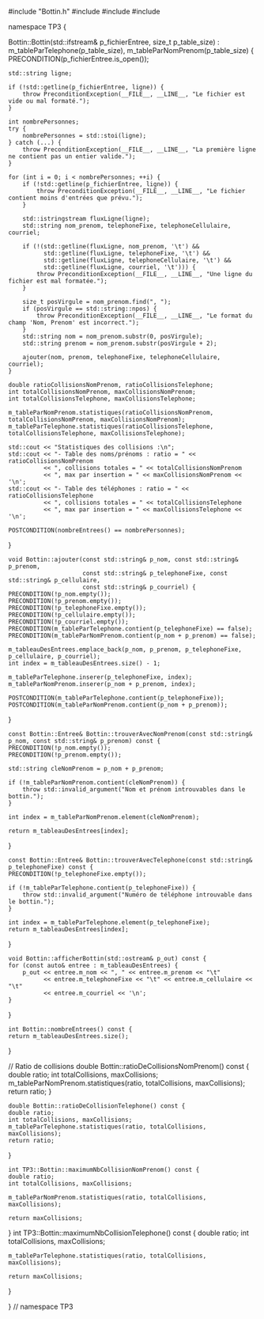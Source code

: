 #include "Bottin.h"
#include <sstream>
#include <iostream>
#include <stdexcept>

namespace TP3 {

Bottin::Bottin(std::ifstream& p_fichierEntree, size_t p_table_size)
    : m_tableParTelephone(p_table_size), m_tableParNomPrenom(p_table_size) {
    PRECONDITION(p_fichierEntree.is_open());

    std::string ligne;

    if (!std::getline(p_fichierEntree, ligne)) {
        throw PreconditionException(__FILE__, __LINE__, "Le fichier est vide ou mal formaté.");
    }

    int nombrePersonnes;
    try {
        nombrePersonnes = std::stoi(ligne);
    } catch (...) {
        throw PreconditionException(__FILE__, __LINE__, "La première ligne ne contient pas un entier valide.");
    }

    for (int i = 0; i < nombrePersonnes; ++i) {
        if (!std::getline(p_fichierEntree, ligne)) {
            throw PreconditionException(__FILE__, __LINE__, "Le fichier contient moins d'entrées que prévu.");
        }

        std::istringstream fluxLigne(ligne);
        std::string nom_prenom, telephoneFixe, telephoneCellulaire, courriel;

        if (!(std::getline(fluxLigne, nom_prenom, '\t') &&
              std::getline(fluxLigne, telephoneFixe, '\t') &&
              std::getline(fluxLigne, telephoneCellulaire, '\t') &&
              std::getline(fluxLigne, courriel, '\t'))) {
            throw PreconditionException(__FILE__, __LINE__, "Une ligne du fichier est mal formatée.");
        }

        size_t posVirgule = nom_prenom.find(", ");
        if (posVirgule == std::string::npos) {
            throw PreconditionException(__FILE__, __LINE__, "Le format du champ 'Nom, Prenom' est incorrect.");
        }
        std::string nom = nom_prenom.substr(0, posVirgule);
        std::string prenom = nom_prenom.substr(posVirgule + 2);

        ajouter(nom, prenom, telephoneFixe, telephoneCellulaire, courriel);
    }

    double ratioCollisionsNomPrenom, ratioCollisionsTelephone;
    int totalCollisionsNomPrenom, maxCollisionsNomPrenom;
    int totalCollisionsTelephone, maxCollisionsTelephone;

    m_tableParNomPrenom.statistiques(ratioCollisionsNomPrenom, totalCollisionsNomPrenom, maxCollisionsNomPrenom);
    m_tableParTelephone.statistiques(ratioCollisionsTelephone, totalCollisionsTelephone, maxCollisionsTelephone);

    std::cout << "Statistiques des collisions :\n";
    std::cout << "- Table des noms/prénoms : ratio = " << ratioCollisionsNomPrenom
              << ", collisions totales = " << totalCollisionsNomPrenom
              << ", max par insertion = " << maxCollisionsNomPrenom << '\n';
    std::cout << "- Table des téléphones : ratio = " << ratioCollisionsTelephone
              << ", collisions totales = " << totalCollisionsTelephone
              << ", max par insertion = " << maxCollisionsTelephone << '\n';

    POSTCONDITION(nombreEntrees() == nombrePersonnes);
}



    void Bottin::ajouter(const std::string& p_nom, const std::string& p_prenom,
                         const std::string& p_telephoneFixe, const std::string& p_cellulaire,
                         const std::string& p_courriel) {
    PRECONDITION(!p_nom.empty());
    PRECONDITION(!p_prenom.empty());
    PRECONDITION(!p_telephoneFixe.empty());
    PRECONDITION(!p_cellulaire.empty());
    PRECONDITION(!p_courriel.empty());
    PRECONDITION(m_tableParTelephone.contient(p_telephoneFixe) == false);
    PRECONDITION(m_tableParNomPrenom.contient(p_nom + p_prenom) == false);

    m_tableauDesEntrees.emplace_back(p_nom, p_prenom, p_telephoneFixe, p_cellulaire, p_courriel);
    int index = m_tableauDesEntrees.size() - 1;

    m_tableParTelephone.inserer(p_telephoneFixe, index);
    m_tableParNomPrenom.inserer(p_nom + p_prenom, index);

    POSTCONDITION(m_tableParTelephone.contient(p_telephoneFixe));
    POSTCONDITION(m_tableParNomPrenom.contient(p_nom + p_prenom));
}

    const Bottin::Entree& Bottin::trouverAvecNomPrenom(const std::string& p_nom, const std::string& p_prenom) const {
    PRECONDITION(!p_nom.empty());
    PRECONDITION(!p_prenom.empty());

    std::string cleNomPrenom = p_nom + p_prenom;

    if (!m_tableParNomPrenom.contient(cleNomPrenom)) {
        throw std::invalid_argument("Nom et prénom introuvables dans le bottin.");
    }

    int index = m_tableParNomPrenom.element(cleNomPrenom);

    return m_tableauDesEntrees[index];
}

    const Bottin::Entree& Bottin::trouverAvecTelephone(const std::string& p_telephoneFixe) const {
    PRECONDITION(!p_telephoneFixe.empty());

    if (!m_tableParTelephone.contient(p_telephoneFixe)) {
        throw std::invalid_argument("Numéro de téléphone introuvable dans le bottin.");
    }

    int index = m_tableParTelephone.element(p_telephoneFixe);
    return m_tableauDesEntrees[index];
}



    void Bottin::afficherBottin(std::ostream& p_out) const {
    for (const auto& entree : m_tableauDesEntrees) {
        p_out << entree.m_nom << ", " << entree.m_prenom << "\t"
              << entree.m_telephoneFixe << "\t" << entree.m_cellulaire << "\t"
              << entree.m_courriel << '\n';
    }

}



    int Bottin::nombreEntrees() const {
    return m_tableauDesEntrees.size();
}


// Ratio de collisions
    double Bottin::ratioDeCollisionsNomPrenom() const {
    double ratio;
    int totalCollisions, maxCollisions;
    m_tableParNomPrenom.statistiques(ratio, totalCollisions, maxCollisions);
    return ratio;
}

    double Bottin::ratioDeCollisionTelephone() const {
    double ratio;
    int totalCollisions, maxCollisions;
    m_tableParTelephone.statistiques(ratio, totalCollisions, maxCollisions);
    return ratio;
}


    int TP3::Bottin::maximumNbCollisionNomPrenom() const {
    double ratio;
    int totalCollisions, maxCollisions;

    m_tableParNomPrenom.statistiques(ratio, totalCollisions, maxCollisions);

    return maxCollisions;
}
    int TP3::Bottin::maximumNbCollisionTelephone() const {
    double ratio;
    int totalCollisions, maxCollisions;

    m_tableParTelephone.statistiques(ratio, totalCollisions, maxCollisions);

    return maxCollisions;
}

} // namespace TP3
